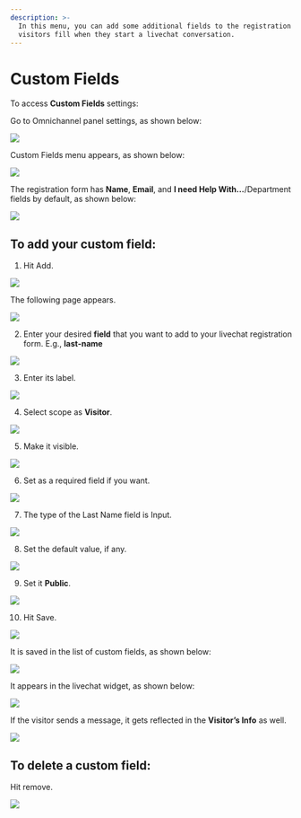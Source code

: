 ```yaml
---
description: >-
  In this menu, you can add some additional fields to the registration form your
  visitors fill when they start a livechat conversation.
---
```


# Custom Fields

To access **Custom Fields** settings:

Go to Omnichannel panel settings, as shown below:

![](../../../.gitbook/assets/0%20%288%29%20%285%29%20%285%29%20%285%29%20%285%29%20%285%29%20%284%29%20%284%29%20%281%29.png)

Custom Fields menu appears, as shown below:

![](../../../.gitbook/assets/1%20%287%29.png)

The registration form has **Name**, **Email**, and **I need Help With…**/Department fields by default, as shown below:

![](../../../.gitbook/assets/2%20%287%29.png)

## To add your custom field:

1. Hit Add.

![](../../../.gitbook/assets/3%20%287%29.png)

The following page appears.

![](../../../.gitbook/assets/4%20%287%29.png)

2. Enter your desired **field** that you want to add to your livechat registration form. E.g., **last-name**

![](../../../.gitbook/assets/5%20%287%29.png)

3. Enter its label.

![](../../../.gitbook/assets/6%20%286%29.png)

4. Select scope as **Visitor**.

![](../../../.gitbook/assets/7%20%284%29.png)

5. Make it visible.

![](../../../.gitbook/assets/8%20%283%29.png)

6. Set as a required field if you want.

![](../../../.gitbook/assets/9%20%283%29.png)

7. The type of the Last Name field is Input.

![](../../../.gitbook/assets/10%20%282%29.png)

8. Set the default value, if any.

![](../../../.gitbook/assets/11%20%282%29.png)

9. Set it **Public**.

![](../../../.gitbook/assets/12%20%282%29.png)

10. Hit Save.

![](../../../.gitbook/assets/13%20%282%29.png)

It is saved in the list of custom fields, as shown below:

![](../../../.gitbook/assets/14%20%282%29.png)

It appears in the livechat widget, as shown below:

![](../../../.gitbook/assets/15%20%282%29.png)

If the visitor sends a message, it gets reflected in the **Visitor’s Info** as well.

![](../../../.gitbook/assets/16%20%282%29.png)

## To delete a custom field:

Hit remove.

![](../../../.gitbook/assets/17%20%282%29.png)

